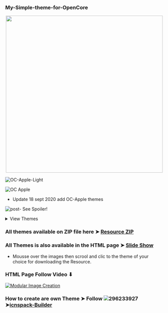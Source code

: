 ### My-Simple-theme-for-OpenCore
<p align="center">
  <img width="500" height="500" src="https://user-images.githubusercontent.com/6248794/90955108-99f57500-e448-11ea-8ec1-929edd99bf0c.png">
</p>

![OC-Apple-Light](https://user-images.githubusercontent.com/6248794/94044322-fa573980-fd9b-11ea-91ce-5bd01b4ca62f.png)

![OC Apple](https://user-images.githubusercontent.com/6248794/93666056-129c2100-fa49-11ea-8133-73c2ffdc16fa.png)


- Update 18 sept 2020 add OC-Apple themes

![post-](https://user-images.githubusercontent.com/6248794/90955121-c1e4d880-e448-11ea-9c75-52847374fd5b.gif) See Spoiler!
<details> 
  <summary>View Themes</summary>


### Dark-Low
![Dark-Low](https://user-images.githubusercontent.com/6248794/89733192-c9a48600-da21-11ea-878f-fafc03bffca9.png)

### Dark-Top
![Dark-Top](https://user-images.githubusercontent.com/6248794/89733194-c9a48600-da21-11ea-8b27-0a0da39d2ff7.png)

### Dark-Green-Light
![GreenLight](https://user-images.githubusercontent.com/6248794/89739656-87466d80-da50-11ea-87f5-b1701211070c.png)

### Light-Low
![Light-Low](https://user-images.githubusercontent.com/6248794/89733195-ca3d1c80-da21-11ea-9ab6-48ba75a80f25.png)

### Light-Top
![Light-Top](https://user-images.githubusercontent.com/6248794/89733196-ca3d1c80-da21-11ea-8bf5-387175290710.png)

### OC-Grey
![OC Grey](https://user-images.githubusercontent.com/6248794/89749030-217bd500-da94-11ea-84c9-3e27375e1e6e.png)

### OC-White
![OC-White](https://user-images.githubusercontent.com/6248794/89827471-a4993b80-db25-11ea-8408-a26345d79a54.png)

### OC-Blue
![OC-Blue](https://user-images.githubusercontent.com/6248794/89831362-b7167380-db2b-11ea-89fa-64c550dab495.png)

### OC-Blues
![OC-Blues](https://user-images.githubusercontent.com/6248794/89947156-07580900-dbf2-11ea-94be-e4ade0c4aca2.png)

### Dark-Badge
![Dark-Badge](https://user-images.githubusercontent.com/6248794/90162171-3ab9a580-dd62-11ea-9c68-db9bfd29ae42.png)

### OC-Gold
![Glod](https://user-images.githubusercontent.com/6248794/90294781-46d25f80-de55-11ea-9310-3f12cd14741c.png)

### OC-MacPro
![macpro](https://user-images.githubusercontent.com/6248794/90303784-fa9c1500-de7e-11ea-8963-ed9bd201154c.png)

### Light-Slim
![LightSlim](https://user-images.githubusercontent.com/6248794/90313256-146a4600-ded9-11ea-995b-54b511c1697f.png)

### Black-Slim
![Black-Slim](https://user-images.githubusercontent.com/6248794/90528329-7c6e9580-e140-11ea-9a7e-bb8a00641c25.png)

### OC-MacBookPro
![OC-MacBookPro](https://user-images.githubusercontent.com/6248794/91440026-f509dc00-e83b-11ea-9004-1f2509f7f75f.png)

### OC-Steel
![OC-Steel](https://user-images.githubusercontent.com/6248794/91991919-85936100-ed01-11ea-9836-944bb695310c.png)

### OC-Apple
![OC Apple](https://user-images.githubusercontent.com/6248794/93666056-129c2100-fa49-11ea-8133-73c2ffdc16fa.png)

### OC-Black-W-HP
![OC-Black-W-HP](https://user-images.githubusercontent.com/6248794/93916779-08438680-fcd8-11ea-9338-d391a5340347.png)

</details>

### All themes available on ZIP file here ➤ [Resource ZIP](https://github.com/chris1111/My-Simple-theme-for-OpenCore/find/master)

### All Themes is also available in the HTML page ➤ [Slide Show](https://com-chris1111.github.io/OC-Themes.html)
- Mousse over the images then scrool and clic to the theme of your choice for downloading the Resource.
### HTML Page Follow Video ⬇︎

[![Modular Image Creation](https://user-images.githubusercontent.com/6248794/90956339-ad5a0d80-e453-11ea-9f73-c5f85450bb2b.png)](https://youtu.be/Qz-vx3WEVds)


### How to create are own Theme ➤ Follow ![296233927](https://user-images.githubusercontent.com/6248794/92238400-2a8b7680-ee87-11ea-8280-d4442fb0d27d.gif)➤[icnspack-Builder](https://github.com/chris1111/Icnspack-Builder)











